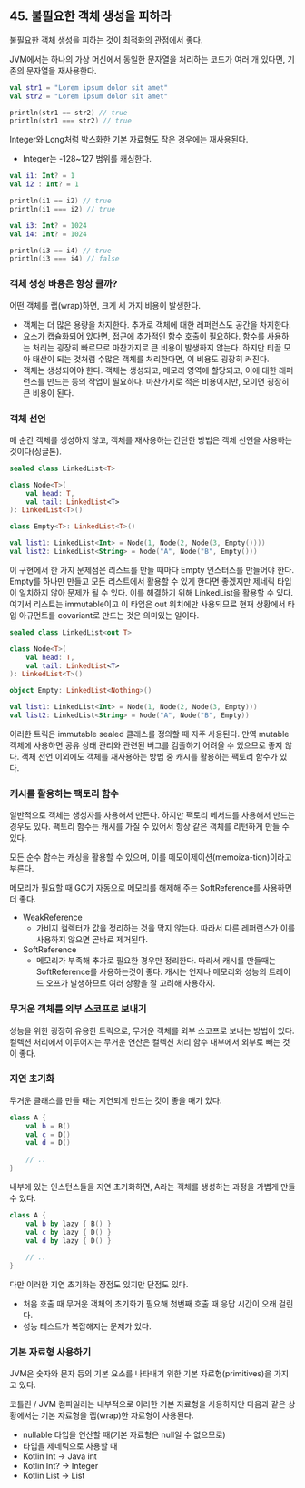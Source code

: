 ## 45. 불필요한 객체 생성을 피하라
불필요한 객체 생성을 피하는 것이 최적화의 관점에서 좋다.

JVM에서는 하나의 가상 머신에서 동일한 문자열을 처리하는 코드가 여러 개 있다면, 기존의 문자열을 재사용한다.
```kotlin
val str1 = "Lorem ipsum dolor sit amet"
val str2 = "Lorem ipsum dolor sit amet"

println(str1 == str2) // true
println(str1 === str2) // true
```
Integer와 Long처럼 박스화한 기본 자료형도 작은 경우에는 재사용된다.
- Integer는 -128~127 범위를 캐싱한다.
```kotlin
val i1: Int? = 1
val i2 : Int? = 1

println(i1 == i2) // true
println(i1 === i2) // true

val i3: Int? = 1024
val i4: Int? = 1024

println(i3 == i4) // true
println(i3 === i4) // false
```
### 객체 생성 바용은 항상 클까?
어떤 객체를 랩(wrap)하면, 크게 세 가지 비용이 발생한다.
- 객체는 더 많은 용량을 차지한다. 추가로 객체에 대한 레퍼런스도 공간을 차지한다.
- 요소가 캡슐화되어 있다면, 접근에 추가적인 함수 호출이 필요하다. 함수를 사용하는 처리는 굉장히 빠르므로 마찬가지로 큰 비용이 발생하지 않는다. 하지만 티끌 모아 태산이 되는 것처럼 수많은 객체를 처리한다면, 이 비용도 굉장히 커진다.
- 객체는 생성되어야 한다. 객체는 생성되고, 메모리 영역에 할당되고, 이에 대한 래퍼런스를 만드는 등의 작업이 필요하다. 마찬가지로 적은 비용이지만, 모이면 굉장히 큰 비용이 된다.

### 객체 선언
매 순간 객체를 생성하지 않고, 객체를 재사용하는 간단한 방법은 객체 선언을 사용하는 것이다(싱글톤).
```kotlin
sealed class LinkedList<T>

class Node<T>(
    val head: T,
    val tail: LinkedList<T>
): LinkedList<T>()

class Empty<T>: LinkedList<T>()

val list1: LinkedList<Int> = Node(1, Node(2, Node(3, Empty())))
val list2: LinkedList<String> = Node("A", Node("B", Empty()))
```
이 구현에서 한 가지 문제점은 리스트를 만들 때마다 Empty 인스터스를 만들어야 한다.
Empty를 하나만 만들고 모든 리스트에서 활용할 수 있게 한다면 좋겠지만 제네릭 타입이 일치하지 않아 문제가 될 수 있다.
이를 해결하기 위해 LinkedList<Nothing>을 활용할 수 있다. 여기서 리스트는 immutable이고 이 타입은 out 위치에만 사용되므로 현재 상황에서 타입 아규먼트를 covariant로 만드는 것은 의미있는 일이다.
```kotlin
sealed class LinkedList<out T>

class Node<T>(
    val head: T,
    val tail: LinkedList<T>
): LinkedList<T>()

object Empty: LinkedList<Nothing>()

val list1: LinkedList<Int> = Node(1, Node(2, Node(3, Empty)))
val list2: LinkedList<String> = Node("A", Node("B", Empty))
```
이러한 트릭은 immutable sealed 클래스를 정의할 때 자주 사용된다.
만역 mutable 객체에 사용하면 공유 상태 관리와 관련된 버그를 검출하기 어려울 수 있으므로 좋지 않다.
객체 선언 이외에도 객체를 재사용하는 방법 중 캐시를 활용하는 팩토리 함수가 있다.

### 캐시를 활용하는 팩토리 함수
일반적으로 객체는 생성자를 사용해서 만든다. 하지만 팩토리 메서드를 사용해서 만드는 경우도 있다.
팩토리 함수는 캐시를 가질 수 있어서 항상 같은 객체를 리턴하게 만들 수 있다.

모든 순수 함수는 캐싱을 활용할 수 있으며, 이를 메모이제이션(memoiza-tion)이라고 부른다.

메모리가 필요할 때 GC가 자동으로 메모리를 해제해 주는 SoftReference를 사용하면 더 좋다.
- WeakReference
  - 가비지 컬렉터가 값을 정리하는 것을 막지 않는다. 따라서 다른 레퍼런스가 이를 사용하지 않으면 곧바로 제거된다.
- SoftReference 
  - 메모리가 부족해 추가로 필요한 경우만 정리한다. 따라서 캐시를 만들때는 SoftReference를 사용하는것이 좋다.
  캐시는 언제나 메모리와 성능의 트레이드 오프가 발생하므로 여러 상황을 잘 고려해 사용하자.

### 무거운 객체를 외부 스코프로 보내기
성능을 위한 굉장히 유용한 트릭으로, 무거운 객체를 외부 스코프로 보내는 방법이 있다.
컬렉션 처리에서 이루어지는 무거운 연산은 컬렉션 처리 함수 내부에서 외부로 빼는 것이 좋다.

### 지연 초기화
무거운 클래스를 만들 때는 지연되게 만드는 것이 좋을 때가 있다.

```kotlin
class A {
    val b = B()
    val c = D()
    val d = D()
    ​
    // ..
}
```
내부에 있는 인스턴스들을 지연 초기화하면, A라는 객체를 생성하는 과정을 가볍게 만들 수 있다.
```kotlin
class A {
    val b by lazy { B() }
    val c by lazy { D() }
    val d by lazy { D() }
    ​
    // ..
}
```
다만 이러한 지연 초기화는 장점도 있지만 단점도 있다.
- 처음 호출 때 무거운 객체의 초기화가 필요해 첫번째 호출 때 응답 시간이 오래 걸린다.
- 성능 테스트가 복잡해지는 문제가 있다.

### 기본 자료형 사용하기
JVM은 숫자와 문자 등의 기본 요소를 나타내기 위한 기본 자료형(primitives)을 가지고 있다.

코틀린 / JVM 컴파일러는 내부적으로 이러한 기본 자료형을 사용하지만 다음과 같은 상황에서는 기본 자료형을 랩(wrap)한 자료형이 사용된다.
- nullable 타입을 연산할 때(기본 자료형은 null일 수 없으므로)
- 타입을 제네릭으로 사용할 때
- Kotlin Int → Java int
- Kotlin Int? → Integer
- Kotlin List<Int> → List<Integer>
